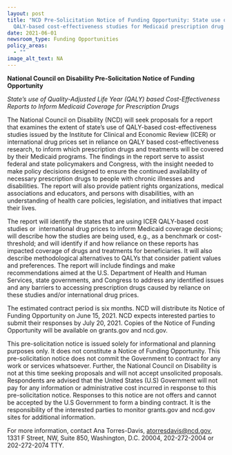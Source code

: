 ```yaml
---
layout: post
title: "NCD Pre-Solicitation Notice of Funding Opportunity: State use of
  QALY-based cost-effectiveness studies for Medicaid prescription drug coverage"
date: 2021-06-01
newsroom_type: Funding Opportunities
policy_areas:
  - ""
image_alt_text: NA
---
```

**National Council on Disability Pre-Solicitation Notice of Funding Opportunity**

*State’s use of Quality-Adjusted Life Year (QALY) based Cost-Effectiveness Reports to Inform Medicaid Coverage for Prescription Drugs*

The National Council on Disability (NCD) will seek proposals for a report that examines the extent of state’s use of QALY-based cost-effectiveness studies issued by the Institute for Clinical and Economic Review (ICER) or international drug prices set in reliance on QALY based cost-effectiveness research, to inform which prescription drugs and treatments will be covered by their Medicaid programs. The findings in the report serve to assist federal and state policymakers and Congress, with the insight needed to make policy decisions designed to ensure the continued availability of necessary prescription drugs to people with chronic illnesses and disabilities. The report will also provide patient rights organizations, medical associations and educators, and persons with disabilities, with an understanding of health care policies, legislation, and initiatives that impact their lives.

The report will identify the states that are using ICER QALY-based cost studies or  international drug prices to inform Medicaid coverage decisions; will describe how the studies are being used, e.g., as a benchmark or cost-threshold; and will identify if and how reliance on these reports has impacted coverage of drugs and treatments for beneficiaries. It will also describe methodological alternatives to QALYs that consider patient values and preferences. The report will include findings and make recommendations aimed at the U.S. Department of Health and Human Services, state governments, and Congress to address any identified issues and any barriers to accessing prescription drugs caused by reliance on these studies and/or international drug prices.

The estimated contract period is six months. NCD will distribute its Notice of Funding Opportunity on June 15, 2021. NCD expects interested parties to submit their responses by July 20, 2021. Copies of the Notice of Funding Opportunity will be available on grants.gov and ncd.gov. 

This pre-solicitation notice is issued solely for informational and planning purposes only. It does not constitute a Notice of Funding Opportunity. This pre-solicitation notice does not commit the Government to contract for any work or services whatsoever. Further, the National Council on Disability is not at this time seeking proposals and will not accept unsolicited proposals. Respondents are advised that the United States (U.S) Government will not pay for any information or administrative cost incurred in response to this pre-solicitation notice. Responses to this notice are not offers and cannot be accepted by the U.S Government to form a binding contract. It is the responsibility of the interested parties to monitor grants.gov and ncd.gov sites for additional information.

For more information, contact Ana Torres-Davis, atorresdavis@ncd.gov, 1331 F Street, NW, Suite 850, Washington, D.C. 20004, 202-272-2004 or 202-272-2074 TTY.
